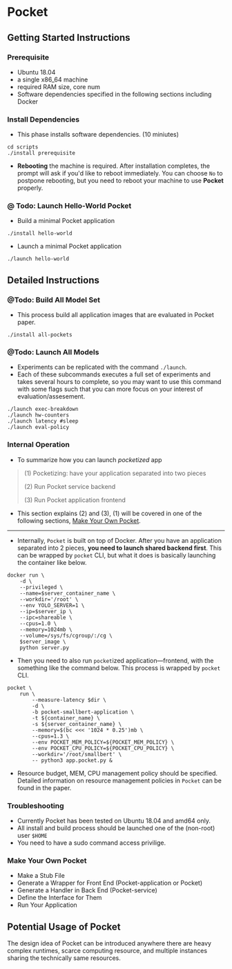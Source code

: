 # **Pocket**

## Getting Started Instructions 
<!--
30 minutes
https://docs.google.com/document/d/1pqzPtLVIvwLwJsZwCb2r7yzWMaifudHe1Xvn42T4CcA/edit
-->
### Prerequisite
* Ubuntu 18.04
* a single x86_64 machine
* required RAM size, core num
* Software dependencies specified in the following sections including Docker

### Install Dependencies
* This phase installs software dependencies. (10 miniutes)
```
cd scripts
./install prerequisite
```
* **Rebooting** the machine is required. After installation completes, the prompt will ask if you'd like to reboot immediately. You can choose `No` to postpone rebooting, but you need to reboot your machine to use **Pocket** properly.


### @ Todo: Launch Hello-World Pocket 
* Build a minimal Pocket application
```
./install hello-world
```
* Launch a minimal Pocket application
```
./launch hello-world
```


## Detailed Instructions
### @Todo: Build All Model Set
* This process build all application images that are evaluated in Pocket paper.
```
./install all-pockets
```
### @Todo: Launch All Models 
* Experiments can be replicated with the command `./launch`.
* Each of these subcommands executes a full set of experiments and takes several hours to complete, so you may want to use this command with some flags such that you can more focus on your interest of evaluation/assesement.
```
./launch exec-breakdown
./launch hw-counters
./launch latency #sleep
./launch eval-policy
```

### Internal Operation
* To summarize how you can launch *pocketized* app

> (1) Pocketizing: have your application separated into two pieces
>
> (2) Run Pocket service backend
>
> (3) Run Pocket application frontend

* This section explains (2) and (3), (1) will be covered in one of the following sections, [Make Your Own Pocket](#).
---
* Internally, `Pocket` is built on top of Docker. After you have an application separated into 2 pieces, **you need to launch shared backend first**. This can be wrapped by `pocket` CLI, but what it does is basically launching the container like below.

```
docker run \
    -d \
    --privileged \
    --name=$server_container_name \
    --workdir='/root' \
    --env YOLO_SERVER=1 \
    --ip=$server_ip \
    --ipc=shareable \
    --cpus=1.0 \
    --memory=1024mb \
    --volume=/sys/fs/cgroup/:/cg \
    $server_image \
    python server.py
```
* Then you need to also run `pocket`ized application—frontend, with the something like the command below. This process is wrapped by `pocket` CLI.
```
pocket \
    run \
        --measure-latency $dir \
        -d \
        -b pocket-smallbert-application \
        -t ${container_name} \
        -s ${server_container_name} \
        --memory=$(bc <<< '1024 * 0.25')mb \
        --cpus=1.3 \
        --env POCKET_MEM_POLICY=${POCKET_MEM_POLICY} \
        --env POCKET_CPU_POLICY=${POCKET_CPU_POLICY} \
        --workdir='/root/smallbert' \
        -- python3 app.pocket.py &
```
* Resource budget, MEM, CPU management policy should be specified. Detailed information on resource management policies in `Pocket` can be found in the paper.

### Troubleshooting
* Currently Pocket has been tested on Ubuntu 18.04 and amd64 only.
* All install and build process should be launched one of the (non-root) user `$HOME`
* You need to have a sudo command access privilige.

### Make Your Own Pocket
* Make a Stub File
* Generate a Wrapper for Front End (Pocket-application or Pocket)
* Generate a Handler in Back End (Pocket-service)
* Define the Interface for Them
* Run Your Application

## Potential Usage of Pocket
The design idea of Pocket can be introduced anywhere there are heavy complex runtimes, scarce computing resource, and multiple instances sharing the technically same resources.